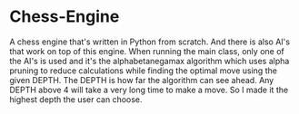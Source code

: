 # Chess-Engine
 A chess engine that's written in Python from scratch. And there is also AI's that work on top of this engine.  When running the main class, only one of the AI's is used and it's the alphabetanegamax algorithm which uses alpha pruning to reduce calculations while finding the optimal move using the given DEPTH. The DEPTH is how far the algorithm can see ahead. Any DEPTH above 4 will take a very long time to make a move. So I made it the highest depth the user can choose.
